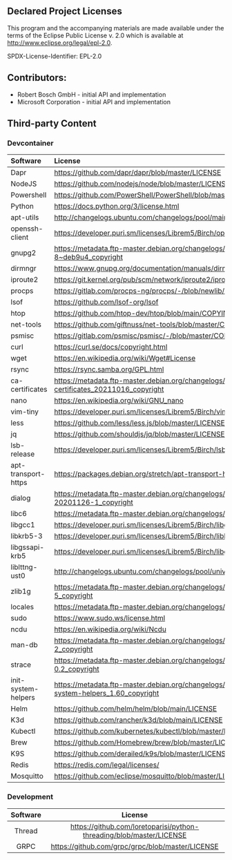 ## Declared Project Licenses

This program and the accompanying materials are made available under the terms
of the Eclipse Public License v. 2.0 which is available at
http://www.eclipse.org/legal/epl-2.0.

SPDX-License-Identifier: EPL-2.0

## Contributors: 
*   Robert Bosch GmbH - initial API and implementation
*   Microsoft Corporation - initial API and implementation

## Third-party Content

### Devcontainer 

| Software            | License                                                                                                          |
| :------------------ | :--------------------------------------------------------------------------------------------------------------- |
| Dapr                | https://github.com/dapr/dapr/blob/master/LICENSE                                                                 |
| NodeJS              | https://github.com/nodejs/node/blob/master/LICENSE                                                               |
| Powershell          | https://github.com/PowerShell/PowerShell/blob/master/LICENSE.txt                                                 |
| Python              | https://docs.python.org/3/license.html                                                                           |
| apt-utils           | http://changelogs.ubuntu.com/changelogs/pool/main/a/apt/apt_1.6.12ubuntu0.2/copyright                            |
| openssh-client      | https://developer.puri.sm/licenses/Librem5/Birch/openssh-client.html                                             |
| gnupg2              | https://metadata.ftp-master.debian.org/changelogs//main/g/gnupg2/gnupg2_2.1.18-8~deb9u4_copyright                |
| dirmngr             | https://www.gnupg.org/documentation/manuals/dirmngr/                                                             |
| iproute2            | https://git.kernel.org/pub/scm/network/iproute2/iproute2.git/tree/COPYING                                        |
| procps              | https://gitlab.com/procps-ng/procps/-/blob/newlib/COPYING                                                        |
| lsof                | https://github.com/lsof-org/lsof                                                                                 |
| htop                | https://github.com/htop-dev/htop/blob/main/COPYING                                                               |
| net-tools           | https://github.com/giftnuss/net-tools/blob/master/COPYING                                                        |
| psmisc              | https://gitlab.com/psmisc/psmisc/-/blob/master/COPYING                                                           |
| curl                | https://curl.se/docs/copyright.html                                                                              |
| wget                | https://en.wikipedia.org/wiki/Wget#License                                                                       |
| rsync               | https://rsync.samba.org/GPL.html                                                                                 |
| ca-certificates     | https://metadata.ftp-master.debian.org/changelogs//main/c/ca-certificates/ca-certificates_20211016_copyright     |
| nano                | https://en.wikipedia.org/wiki/GNU_nano                                                                           |
| vim-tiny            | https://developer.puri.sm/licenses/Librem5/Birch/vim-tiny.html                                                   |
| less                | https://github.com/less/less.js/blob/master/LICENSE                                                              |
| jq                  | https://github.com/shouldjs/jq/blob/master/LICENSE                                                               |
| lsb-release         | https://developer.puri.sm/licenses/Librem5/Birch/lsb-release.html                                                |
| apt-transport-https | https://packages.debian.org/stretch/apt-transport-https                                                          |
| dialog              | https://metadata.ftp-master.debian.org/changelogs//main/d/dialog/dialog_1.3-20201126-1_copyright                 |
| libc6               | https://metadata.ftp-master.debian.org/changelogs//main/g/glibc/glibc_2.32-4_copyright                           |
| libgcc1             | https://developer.puri.sm/licenses/Librem5/Birch/libgcc1.html                                                    |
| libkrb5-3           | https://developer.puri.sm/licenses/Librem5/Birch/libkrb5-3.html                                                  |
| libgssapi-krb5      | https://developer.puri.sm/licenses/Librem5/Birch/libgssapi-krb5-2.html                                           |
| liblttng-ust0       | http://changelogs.ubuntu.com/changelogs/pool/universe/u/ust/ust_2.10.1-1/copyright                               |
| zlib1g              | https://metadata.ftp-master.debian.org/changelogs//main/z/zlib/zlib_1.2.8.dfsg-5_copyright                       |
| locales             | https://metadata.ftp-master.debian.org/changelogs//main/g/glibc/glibc_2.32-4_copyright                           |
| sudo                | https://www.sudo.ws/license.html                                                                                 |
| ncdu                | https://en.wikipedia.org/wiki/Ncdu                                                                               |
| man-db              | https://metadata.ftp-master.debian.org/changelogs//main/m/man-db/man-db_2.9.4-2_copyright                        |
| strace              | https://metadata.ftp-master.debian.org/changelogs//main/s/strace/strace_4.26-0.2_copyright                       |
| init-system-helpers | https://metadata.ftp-master.debian.org/changelogs//main/i/init-system-helpers/init-system-helpers_1.60_copyright |
| Helm                | https://github.com/helm/helm/blob/main/LICENSE                                                                   |
| K3d                 | https://github.com/rancher/k3d/blob/main/LICENSE                                                                 |
| Kubectl             | https://github.com/kubernetes/kubectl/blob/master/LICENSE                                                        |
| Brew                | https://github.com/Homebrew/brew/blob/master/LICENSE.txt                                                         |
| K9S                 | https://github.com/derailed/k9s/blob/master/LICENSE                                                              |
| Redis               | https://redis.com/legal/licenses/                                                                                |
| Mosquitto           | https://github.com/eclipse/mosquitto/blob/master/LICENSE.txt                                                                                                                 |

### Development
| Software |                               License                                |
| :------: | :------------------------------------------------------------------: |
|  Thread  | https://github.com/loretoparisi/python-threading/blob/master/LICENSE |
|   GRPC   |           https://github.com/grpc/grpc/blob/master/LICENSE           |


